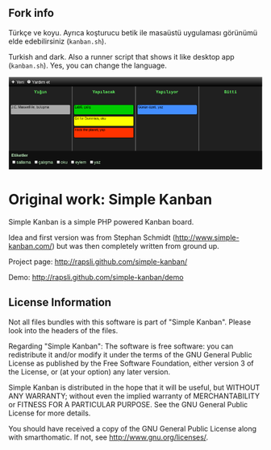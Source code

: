Fork info
---------
Türkçe ve koyu. Ayrıca koşturucu betik ile masaüstü uygulaması görünümü elde edebilirsiniz (`kanban.sh`).

Turkish and dark. Also a runner script that shows it like desktop app (`kanban.sh`). Yes, you can change the language.

![alt text](ss.png "ss")


Original work: Simple Kanban
=============

Simple Kanban is a simple PHP powered Kanban board.

Idea and first version was from Stephan Schmidt (http://www.simple-kanban.com/) but was then completely written from ground up.

Project page: http://rapsli.github.com/simple-kanban/

Demo: http://rapsli.github.com/simple-kanban/demo


License Information
-------------------

Not all files bundles with this software is part of "Simple Kanban". Please look into the headers of the files.

Regarding "Simple Kanban": The software is free software: you can redistribute it and/or modify it under the terms of the GNU General Public License as published by the Free Software Foundation, either version 3 of the License, or (at your option) any later version.

Simple Kanban is distributed in the hope that it will be useful, but WITHOUT ANY WARRANTY; without even the implied warranty of MERCHANTABILITY or FITNESS FOR A PARTICULAR PURPOSE. See the GNU General Public License for more details.

You should have received a copy of the GNU General Public License along with smarthomatic. If not, see http://www.gnu.org/licenses/.
